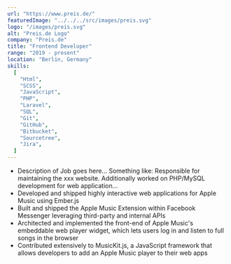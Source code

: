 ```yaml
---
url: "https://www.preis.de/"
featuredImage: "../../../src/images/preis.svg"
logo: "/images/preis.svg"
alt: "Preis.de Logo"
company: "Preis.de"
title: "Frontend Developer"
range: "2019 - present"
location: "Berlin, Germany"
skills:
  [
    "Html",
    "SCSS",
    "JavaScript",
    "PHP",
    "Laravel",
    "SQL",
    "Git",
    "GitHub",
    "Bitbucket",
    "Sourcetree",
    "Jira",
  ]
---
```


- Description of Job goes here... Something like: Responsible for maintaining the xxx website. Additionally worked on PHP/MySQL development for web application...
- Developed and shipped highly interactive web applications for Apple Music using Ember.js
- Built and shipped the Apple Music Extension within Facebook Messenger leveraging third-party and internal APIs
- Architected and implemented the front-end of Apple Music's embeddable web player widget, which lets users log in and listen to full songs in the browser
- Contributed extensively to MusicKit.js, a JavaScript framework that allows developers to add an Apple Music player to their web apps
